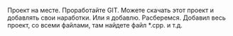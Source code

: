 Проект на месте. Проработайте GIT. Можете скачать этот проект и добавлять свои наработки. Или я добавлю. Расберемся. 
Добавил весь проект, со всеми файлами, там найдете файл *.cpp. и т.д.
